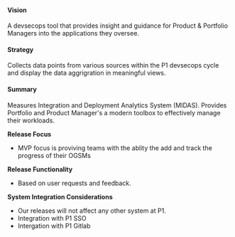 #### Vision

A devsecops tool that provides insight and guidance for Product & Portfolio Managers into the applications they oversee.

#### Strategy

Collects data points from various sources within the P1 devsecops cycle and display the data aggrigration in meaningful views.

#### Summary

Measures Integration and Deployment Analytics System (MIDAS). Provides Portfolio and Product Manager's a modern toolbox to effectively manage their workloads.

**Release Focus**

-   MVP focus is proviving teams with the ablity the add and track the progress of their OGSMs

**Release Functionality**

-   Based on user requests and feedback.

**System Integration Considerations**

-   Our releases will not affect any other system at P1.
-   Integration with P1 SSO
-   Intergation with P1 Gitlab
